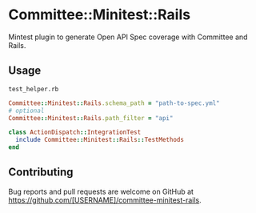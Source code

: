 # Committee::Minitest::Rails

Mintest plugin to generate Open API Spec coverage with Committee and Rails.

## Usage

`test_helper.rb`

```ruby
Committee::Minitest::Rails.schema_path = "path-to-spec.yml"
# optional
Committee::Minitest::Rails.path_filter = "api"

class ActionDispatch::IntegrationTest
  include Committee::Minitest::Rails::TestMethods
end
```

## Contributing

Bug reports and pull requests are welcome on GitHub at https://github.com/[USERNAME]/committee-minitest-rails.
